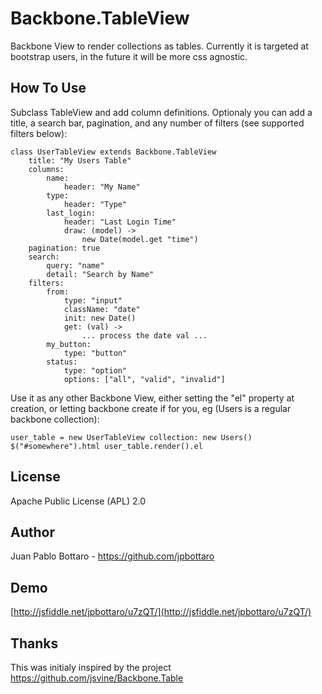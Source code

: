 # Backbone.TableView

Backbone View to render collections as tables. Currently it is targeted at
bootstrap users, in the future it will be more css agnostic.

## How To Use

Subclass TableView and add column definitions. Optionaly
you can add a title, a search bar, pagination, and any number
of filters (see supported filters below):

    class UserTableView extends Backbone.TableView
        title: "My Users Table"
        columns:
            name:
                header: "My Name"
            type:
                header: "Type"
            last_login:
                header: "Last Login Time"
                draw: (model) ->
                    new Date(model.get "time")
        pagination: true
        search:
            query: "name"
            detail: "Search by Name"
        filters:
            from:
                type: "input"
                className: "date"
                init: new Date()
                get: (val) ->
                    ... process the date val ...
            my_button:
                type: "button"
            status:
                type: "option"
                options: ["all", "valid", "invalid"]

Use it as any other Backbone View, either setting the "el" property at
creation, or letting backbone create if for you, eg (Users is a regular
backbone collection):

    user_table = new UserTableView collection: new Users()
    $("#somewhere").html user_table.render().el

## License

Apache Public License (APL) 2.0

## Author

Juan Pablo Bottaro - https://github.com/jpbottaro

## Demo

[http://jsfiddle.net/jpbottaro/u7zQT/](http://jsfiddle.net/jpbottaro/u7zQT/)

## Thanks

This was initialy inspired by the project https://github.com/jsvine/Backbone.Table
